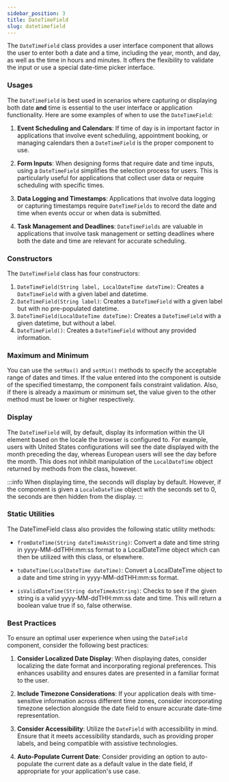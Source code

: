 ```yaml
---
sidebar_position: 3
title: DateTimeField
slug: datetimefield
---
```


<DocChip tooltipText="This component will render with a shadow DOM, an API built into the browser that facilitates encapsulation." label="Shadow" component="a" href="../../glossary#shadow-dom" target="_blank" clickable={true} iconName="shadow" />

<DocChip tooltipText="The name of the web component that will render in the DOM." label="dwc-field" clickable={false} iconName='code'/>

<JavadocLink type="foundation" location="com/webforj/component/field/DateTimeField" top='true'/>

<ParentLink parent="Field" />

The `DateTimeField` class provides a user interface component that allows the user to enter both a date and a time, including the year, month, and day, as well as the time in hours and minutes. It offers the flexibility to validate the input or use a special date-time picker interface.

<ComponentDemo 
path='https://demo.webforj.com/webapp/controlsamples?class=componentdemos.fielddemos.DateTimeFieldDemo' 
javaE='https://raw.githubusercontent.com/webforj/ControlSamples/main/src/main/java/componentdemos/fielddemos/DateTimeFieldDemo.java'
javaC=''
cssURL='https://raw.githubusercontent.com/webforj/ControlSamples/main/src/main/resources/css/fieldstyles/date_field_styles.css'
/>


### Usages

The `DateTimeField` is best used in scenarios where capturing or displaying both date **and** time is essential to the user interface or application functionality. Here are some examples of when to use the `DateTimeField`:

1. **Event Scheduling and Calendars**: If time of day is in important factor in applications that involve event scheduling, appointment booking, or managing calendars then a `DateTimeField` is the proper component to use.

2. **Form Inputs**: When designing forms that require date and time inputs, using a `DateTimeField` simplifies the selection process for users. This is particularly useful for applications that collect user data or require scheduling with specific times.

3. **Data Logging and Timestamps**: Applications that involve data logging or capturing timestamps require `DateTimeFields` to record the date and time when events occur or when data is submitted.

4. **Task Management and Deadlines**: `DateTimeFields` are valuable in applications that involve task management or setting deadlines where both the date and time are relevant for accurate scheduling.

### Constructors

The `DateTimeField` class has four constructors:

1. `DateTimeField(String label, LocalDateTime dateTime)`: Creates a `DateTimeField` with a given label and datetime.
2. `DateTimeField(String label)`: Creates a `DateTimeField` with a given label but with no pre-populated datetime.
3. `DateTimeField(LocalDateTime dateTime)`: Creates a `DateTimeField` with a given datetime, but without a label.
4. `DateTimeField()`: Creates a `DateTimeField` without any provided information.

### Maximum and Minimum

You can use the `setMax()` and `setMin()` methods to specify the acceptable range of dates and times. If the value entered into the component is outside of the specified timestamp, the component fails constraint validation. Also, if there is already a maximum or minimum set, the value given to the other method must be lower or higher respectively.

### Display

The `DateTimeField` will, by default, display its information within the UI element based on the locale the browser is configured to. For example, users with United States configurations will see the date displayed with the month preceding the day, whereas European users will see the day before the month. This does not inhibit manipulation of the `LocalDateTime` object returned by methods from the class, however.

:::info
When displaying time, the seconds will display by default. However, if the component is given a `LocaleDateTime` object with the seconds set to 0, the seconds are then hidden from the display.
:::

### Static Utilities 

The DateTimeField class also provides the following static utility methods:

- `fromDateTime(String dateTimeAsString)`: Convert a date and time string in yyyy-MM-ddTHH:mm:ss format to a LocalDateTime object which can then be utilized with this class, or elsewhere.

- `toDateTime(LocalDateTime dateTime)`: Convert a LocalDateTime object to a date and time string in yyyy-MM-ddTHH:mm:ss format.

- `isValidDateTime(String dateTimeAsString)`: Checks to see if the given string is a valid yyyy-MM-ddTHH:mm:ss date and time. This will return a boolean value true if so, false otherwise.

### Best Practices

To ensure an optimal user experience when using the `DateField` component, consider the following best practices:

1. **Consider Localized Date Display**: When displaying dates, consider localizing the date format and incorporating regional preferences. This enhances usability and ensures dates are presented in a familiar format to the user.

2. **Include Timezone Considerations**: If your application deals with time-sensitive information across different time zones, consider incorporating timezone selection alongside the date field to ensure accurate date-time representation.

3. **Consider Accessibility**: Utilize the `DateField` with accessibility in mind. Ensure that it meets accessibility standards, such as providing proper labels, and being compatible with assistive technologies.

4. **Auto-Populate Current Date**: Consider providing an option to auto-populate the current date as a default value in the date field, if appropriate for your application's use case.
